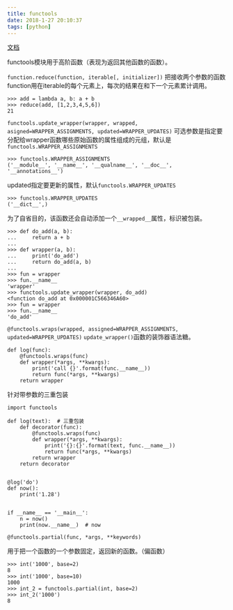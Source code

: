 ```yaml
---
title: functools
date: 2018-1-27 20:10:37
tags: [python]
---
```


[文档](https://docs.python.org/3/library/functools.html)

functools模块用于高阶函数（表现为返回其他函数的函数）。

`function.reduce(function, iterable[, initializer])`
把接收两个参数的函数function用在iterable的每个元素上，每次的结果在和下一个元素累计调用。

```
>>> add = lambda a, b: a + b
>>> reduce(add, [1,2,3,4,5,6])
21
```

`functools.update_wrapper(wrapper, wrapped, asigned=WRAPPER_ASSIGNMENTS, updated=WRAPPER_UPDATES)`
可选参数是指定要分配给wrapper函数哪些原始函数的属性组成的元组，默认是`functools.WRAPPER_ASSIGNMENTS
`
```
>>> functools.WRAPPER_ASSIGNMENTS
('__module__', '__name__', '__qualname__', '__doc__', '__annotations__')
```
updated指定要更新的属性，默认`functools.WRAPPER_UPDATES`
```
>>> functools.WRAPPER_UPDATES
('__dict__',)
```
为了自省目的，该函数还会自动添加一个`__wrapped__`属性，标识被包装。

```
>>> def do_add(a, b):
...     return a + b
... 
>>> def wrapper(a, b):
...     print('do_add')
...     return do_add(a, b)
... 
>>> fun = wrapper
>>> fun.__name__
'wrapper'
>>> functools.update_wrapper(wrapper, do_add)
<function do_add at 0x000001C566346A60>
>>> fun = wrapper
>>> fun.__name__
'do_add'
```

`@functools.wraps(wrapped, assigned=WRAPPER_ASSIGNMENTS, updated=WRAPPER_UPDATES)`
`update_wrapper()`函数的装饰器语法糖。
```
def log(func):
    @functools.wraps(func)
    def wrapper(*args, **kwargs):
        print('call {}'.format(func.__name__))
        return func(*args, **kwargs)
    return wrapper
```
针对带参数的三重包装
```
import functools

def log(text):  # 三重包装
    def decorator(func):
        @functools.wraps(func)
        def wrapper(*args, **kwargs):
            print('{}:{}'.format(text, func.__name__))
            return func(*args, **kwargs)
        return wrapper
    return decorator


@log('do')
def now():
    print('1.28')


if __name__ == '__main__':
    n = now()
    print(now.__name__)  # now

```

`@functools.partial(func, *args, **keywords)`

用于把一个函数的一个参数固定，返回新的函数。（偏函数）
```
>>> int('1000', base=2)
8
>>> int('1000', base=10)
1000
>>> int_2 = functools.partial(int, base=2)
>>> int_2('1000')
8
```
